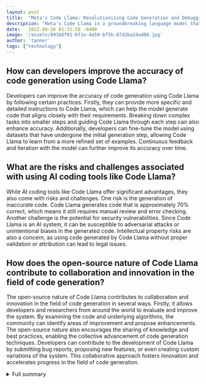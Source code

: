 ```yaml
---
layout: post
title:  "Meta's Code Llama: Revolutionizing Code Generation and Debugging"
description: "Meta's Code Llama is a groundbreaking language model that revolutionizes the way programmers generate and debug code. With its advanced capabilities and extensive training, Code Llama is set to transform the software development landscape."
date:   2023-08-26 01:31:58 -0400
image: '/assets/891b6f01-6f1e-4a59-bf5b-87d2ba24ad06.jpg'
author: 'tanner'
tags: ["technology"]
---
```


## How can developers improve the accuracy of code generation using Code Llama?
Developers can improve the accuracy of code generation using Code Llama by following certain practices. Firstly, they can provide more specific and detailed instructions to Code Llama, which can help the model generate code that aligns closely with their requirements. Breaking down complex tasks into smaller steps and guiding Code Llama through each step can also enhance accuracy. Additionally, developers can fine-tune the model using datasets that have undergone the initial generation step, allowing Code Llama to learn from a more refined set of examples. Continuous feedback and iteration with the model can further improve its accuracy over time.

## What are the risks and challenges associated with using AI coding tools like Code Llama?
While AI coding tools like Code Llama offer significant advantages, they also come with risks and challenges. One risk is the generation of inaccurate code. Code Llama generates code that is approximately 70% correct, which means it still requires manual review and error checking. Another challenge is the potential for security vulnerabilities. Since Code Llama is an AI system, it can be susceptible to adversarial attacks or unintentional biases in the generated code. Intellectual property risks are also a concern, as using code generated by Code Llama without proper validation or attribution can lead to legal issues.

## How does the open-source nature of Code Llama contribute to collaboration and innovation in the field of code generation?
The open-source nature of Code Llama contributes to collaboration and innovation in the field of code generation in several ways. Firstly, it allows developers and researchers from around the world to evaluate and improve the system. By examining the code and underlying algorithms, the community can identify areas of improvement and propose enhancements. The open-source nature also encourages the sharing of knowledge and best practices, enabling the collective advancement of code generation techniques. Developers can contribute to the development of Code Llama by submitting bug reports, proposing new features, or even creating custom variations of the system. This collaborative approach fosters innovation and accelerates progress in the field of code generation.


<details>
        <summary>Full summary</summary>
<p>Recently unveiled by Meta, Code Llama is based on the highly successful Llama 2 text-generating model. It is specifically designed to assist programmers in generating and debugging code using high-level instructions. Trained on massive source code datasets, Code Llama supports various programming languages, including Python, C++, Java, PHP, TypeScript (JavaScript), C#, and Bash.</p>
<p>One of the key highlights of Code Llama is its ability to handle up to 100,000 tokens of context. This enables the evaluation of long and complex programs, providing developers with a powerful tool to tackle even the most intricate coding challenges. Additionally, Meta offers three different versions of Code Llama, each with varying parameter sizes, providing flexibility and customization options for different use cases.</p>
<p>In addition to the standard Code Llama models, Meta also offers specialized variations, such as Code Llama - Python and Code Llama - Instruct, catering to specific programming needs and further enhancing the capabilities of Code Llama.</p>
<p>Despite its impressive features, Code Llama does come with challenges. Some developers have faced difficulties with complex tasks, as Code Llama generates code that is only around 70% correct. However, solutions have been proposed to improve code generation, such as the use of Langchain to execute the generated code and check for errors. Fine-tuning the models using datasets that have already undergone the initial generation step is another suggested approach to enhance code generation accuracy.</p>
<p>To ensure responsible use, developers need to be aware of the risks associated with using AI coding tools like Code Llama. While Code Llama offers immense potential, it also presents security vulnerabilities and intellectual property risks. Following guidelines and deploying Code Llama responsibly can help mitigate these risks.</p>
<p>Meta's decision to release Code Llama as an open-source machine learning system is a significant step towards collaboration and innovation in the field of code generation and explanation. By inviting the community to evaluate and contribute to its development, Meta fosters collaboration and drives progress.</p>
<p>While organizations have started utilizing code-generating tools like Code Llama to increase productivity, it is important to exercise caution. Code Llama has the potential to generate inaccurate or objectionable responses, making thorough testing and validation crucial before incorporating it into workflows or applications.</p>
<p>In conclusion, Meta's Code Llama is a game-changer in the world of code generation and debugging. With its cutting-edge capabilities, extensive training, and specialized variations, Code Llama empowers programmers to generate code effortlessly and debug with confidence. However, it is crucial to understand and address the challenges and risks associated with its use. By adopting responsible practices and leveraging the power of Code Llama, developers can unlock new levels of efficiency and productivity in their software development endeavors.</p>
</details>